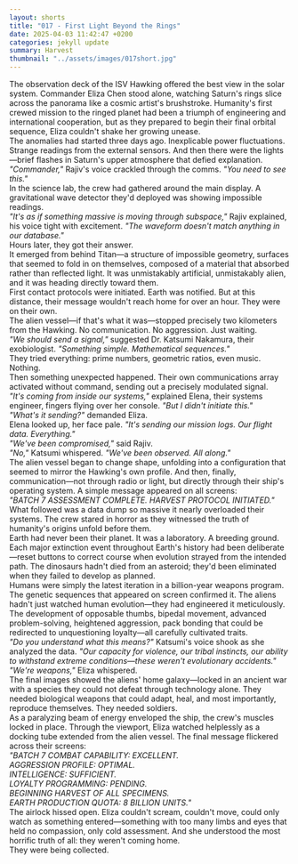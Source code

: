 ```yaml
---
layout: shorts
title: "017 - First Light Beyond the Rings"
date: 2025-04-03 11:42:47 +0200
categories: jekyll update
summary: Harvest
thumbnail: "../assets/images/017short.jpg"
---
```


The observation deck of the ISV Hawking offered the best view in the solar system. Commander Eliza Chen stood alone, watching Saturn's rings slice across the panorama like a cosmic artist's brushstroke. Humanity's first crewed mission to the ringed planet had been a triumph of engineering and international cooperation, but as they prepared to begin their final orbital sequence, Eliza couldn't shake her growing unease.<br>
The anomalies had started three days ago. Inexplicable power fluctuations. Strange readings from the external sensors. And then there were the lights—brief flashes in Saturn's upper atmosphere that defied explanation.<br>
_"Commander,"_ Rajiv's voice crackled through the comms. _"You need to see this."_<br>
In the science lab, the crew had gathered around the main display. A gravitational wave detector they'd deployed was showing impossible readings.<br>
_"It's as if something massive is moving through subspace,"_ Rajiv explained, his voice tight with excitement. _"The waveform doesn't match anything in our database."_<br>
Hours later, they got their answer.<br>
It emerged from behind Titan—a structure of impossible geometry, surfaces that seemed to fold in on themselves, composed of a material that absorbed rather than reflected light. It was unmistakably artificial, unmistakably alien, and it was heading directly toward them.<br>
First contact protocols were initiated. Earth was notified. But at this distance, their message wouldn't reach home for over an hour.
They were on their own.<br>
The alien vessel—if that's what it was—stopped precisely two kilometers from the Hawking. No communication. No aggression. Just waiting.<br>
_"We should send a signal,"_ suggested Dr. Katsumi Nakamura, their exobiologist. _"Something simple. Mathematical sequences."_<br>
They tried everything: prime numbers, geometric ratios, even music. Nothing.<br>
Then something unexpected happened. Their own communications array activated without command, sending out a precisely modulated signal.<br>
_"It's coming from inside our systems,"_ explained Elena, their systems engineer, fingers flying over her console. _"But I didn't initiate this."_<br>
_"What's it sending?"_ demanded Eliza.<br>
Elena looked up, her face pale. _"It's sending our mission logs. Our flight data. Everything."_<br>
_"We've been compromised,"_ said Rajiv.<br>
_"No,"_ Katsumi whispered. _"We've been observed. All along."_<br>
The alien vessel began to change shape, unfolding into a configuration that seemed to mirror the Hawking's own profile.
And then, finally, communication—not through radio or light, but directly through their ship's operating system. A simple message appeared on all screens:<br>
_"BATCH 7 ASSESSMENT COMPLETE. HARVEST PROTOCOL INITIATED."_<br>
What followed was a data dump so massive it nearly overloaded their systems. The crew stared in horror as they witnessed the truth of humanity's origins unfold before them.<br>
Earth had never been their planet. It was a laboratory. A breeding ground.<br>
Each major extinction event throughout Earth's history had been deliberate—reset buttons to correct course when evolution strayed from the intended path. The dinosaurs hadn't died from an asteroid; they'd been eliminated when they failed to develop as planned.<br>
Humans were simply the latest iteration in a billion-year weapons program.<br>
The genetic sequences that appeared on screen confirmed it. The aliens hadn't just watched human evolution—they had engineered it meticulously. The development of opposable thumbs, bipedal movement, advanced problem-solving, heightened aggression, pack bonding that could be redirected to unquestioning loyalty—all carefully cultivated traits.<br>
_"Do you understand what this means?"_ Katsumi's voice shook as she analyzed the data. _"Our capacity for violence, our tribal instincts, our ability to withstand extreme conditions—these weren't evolutionary accidents."_<br>
_"We're weapons,"_ Eliza whispered.<br>
The final images showed the aliens' home galaxy—locked in an ancient war with a species they could not defeat through technology alone. They needed biological weapons that could adapt, heal, and most importantly, reproduce themselves.
They needed soldiers.<br>
As a paralyzing beam of energy enveloped the ship, the crew's muscles locked in place. Through the viewport, Eliza watched helplessly as a docking tube extended from the alien vessel. The final message flickered across their screens:<br>
_"BATCH 7 COMBAT CAPABILITY: EXCELLENT.<br>
AGGRESSION PROFILE: OPTIMAL.<br>
INTELLIGENCE: SUFFICIENT.<br>
LOYALTY PROGRAMMING: PENDING.<br>
BEGINNING HARVEST OF ALL SPECIMENS.<br>
EARTH PRODUCTION QUOTA: 8 BILLION UNITS."_<br>
The airlock hissed open. Eliza couldn't scream, couldn't move, could only watch as something entered—something with too many limbs and eyes that held no compassion, only cold assessment.
And she understood the most horrific truth of all: they weren't coming home.<br>
They were being collected.<br>
